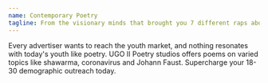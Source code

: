 ```yaml
---
name: Contemporary Poetry
tagline: From the visionary minds that brought you 7 different raps about geese.
---
```


Every advertiser wants to reach the youth market, and nothing resonates with today's youth like poetry. UGO II Poetry studios offers poems on varied topics like shawarma, coronavirus and Johann Faust. Supercharge your 18-30 demographic outreach today.
